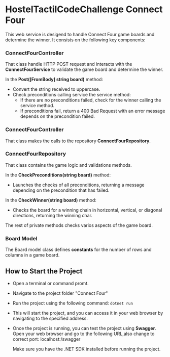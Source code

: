 # HostelTactilCodeChallenge Connect Four

This web service is desigend to handle Connect Four game boards and determine the winner. It consists on the following key components:

### ConnectFourController

That class handle HTTP POST request and interacts with the **ConnectFourService** to validate the game board and determine the winner.

In the **Post([FromBody] string board)** method:

- Convert the string received to uppercase.
- Check preconditions calling service the service method:
  - If there are no preconditions failed, check for the winner calling the service method.
  - If preconditions fail, return a 400 Bad Request with an error message depends on the precondition failed.

### ConnectFourController

That class makes the calls to the repository **ConnectFourRepository**.

### ConnectFourRepository

That class contains the game logic and validations methods.

In the **CheckPreconditions(string board)** method:

- Launches the checks of all preconditions, returning a message depending on the precondition that has failed.

In the **CheckWinner(string board)** method:

- Checks the board for a winning chain in horizontal, vertical, or diagonal directions, returning the winning char.

The rest of private methods checks varios aspects of the game board.

### Board Model

The Board model class defines **constants** for the number of rows and columns in a game board.

## How to Start the Project

- Open a terminal or command promt.
- Navigate to the project folder "Connect Four"
- Run the project using the following command:
  `dotnet run`
- This will start the project, and you can access it in your web browser by navigating to the specified address.
- Once the project is running, you can test the project using **Swagger**. Open your web browser and go to the following URL,also change to correct port:
  localhost:<PORT>/swagger

  Make sure you have the .NET SDK installed before running the project.
